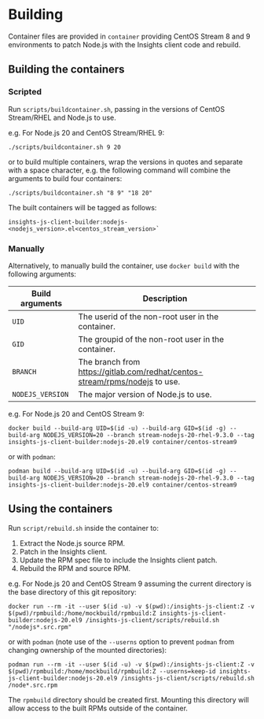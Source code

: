 # Building

Container files are provided in `container` providing CentOS Stream 8 and 9
environments to patch Node.js with the Insights client code and rebuild.

## Building the containers

### Scripted

Run `scripts/buildcontainer.sh`, passing in the versions of CentOS Stream/RHEL
and Node.js to use.

e.g. For Node.js 20 and CentOS Stream/RHEL 9:

```console
./scripts/buildcontainer.sh 9 20
```

or to build multiple containers, wrap the versions in quotes and separate with
a space character, e.g. the following command will combine the arguments to
build four containers:

```console
./scripts/buildcontainer.sh "8 9" "18 20"
```

The built containers will be tagged as follows:
```console
insights-js-client-builder:nodejs-<nodejs_version>.el<centos_stream_version>`
```

### Manually

Alternatively, to manually build the container, use `docker build` with the
following arguments:

Build arguments | Description
---|---
`UID` | The userid of the non-root user in the container.
`GID` | The groupid of the non-root user in the container. 
`BRANCH` | The branch from https://gitlab.com/redhat/centos-stream/rpms/nodejs to use.
`NODEJS_VERSION` | The major version of Node.js to use.

e.g. For Node.js 20 and CentOS Stream 9:

```console
docker build --build-arg UID=$(id -u) --build-arg GID=$(id -g) --build-arg NODEJS_VERSION=20 --branch stream-nodejs-20-rhel-9.3.0 --tag insights-js-client-builder:nodejs-20.el9 container/centos-stream9
```

or with `podman`:

```console
podman build --build-arg UID=$(id -u) --build-arg GID=$(id -g) --build-arg NODEJS_VERSION=20 --branch stream-nodejs-20-rhel-9.3.0 --tag insights-js-client-builder:nodejs-20.el9 container/centos-stream9
```

## Using the containers

Run `script/rebuild.sh` inside the container to:
1. Extract the Node.js source RPM.
2. Patch in the Insights client.
3. Update the RPM spec file to include the Insights client patch.
4. Rebuild the RPM and source RPM.

e.g. For Node.js 20 and CentOS Stream 9 assuming the current directory is the
base directory of this git repository:

```console
docker run --rm -it --user $(id -u) -v $(pwd):/insights-js-client:Z -v $(pwd)/rpmbuild:/home/mockbuild/rpmbuild:Z insights-js-client-builder:nodejs-20.el9 /insights-js-client/scripts/rebuild.sh "/nodejs*.src.rpm"
```

or with `podman` (note use of the `--userns` option to prevent `podman` from
changing ownership of the mounted directories):

```console
podman run --rm -it --user $(id -u) -v $(pwd):/insights-js-client:Z -v $(pwd)/rpmbuild:/home/mockbuild/rpmbuild:Z --userns=keep-id insights-js-client-builder:nodejs-20.el9 /insights-js-client/scripts/rebuild.sh /node*.src.rpm
```

The `rpmbuild` directory should be created first. Mounting this directory will
allow access to the built RPMs outside of the container.
